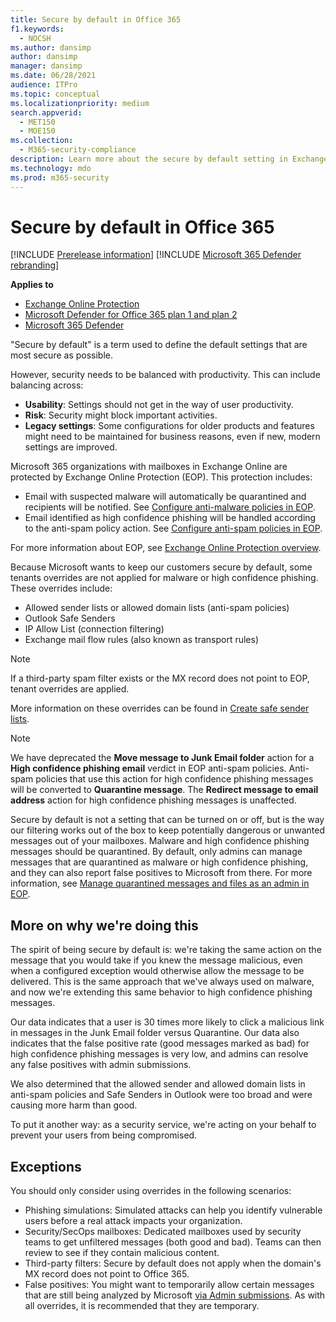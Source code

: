 ```yaml
---
title: Secure by default in Office 365
f1.keywords: 
  - NOCSH
ms.author: dansimp
author: dansimp
manager: dansimp
ms.date: 06/28/2021
audience: ITPro
ms.topic: conceptual
ms.localizationpriority: medium
search.appverid: 
  - MET150
  - MOE150
ms.collection: 
  - M365-security-compliance
description: Learn more about the secure by default setting in Exchange Online Protection (EOP)
ms.technology: mdo
ms.prod: m365-security
---
```


# Secure by default in Office 365

[!INCLUDE [Prerelease information](../includes/prerelease.md)]
[!INCLUDE [Microsoft 365 Defender rebranding](../includes/microsoft-defender-for-office.md)]

**Applies to**
- [Exchange Online Protection](exchange-online-protection-overview.md)
- [Microsoft Defender for Office 365 plan 1 and plan 2](defender-for-office-365.md)
- [Microsoft 365 Defender](../defender/microsoft-365-defender.md)

"Secure by default" is a term used to define the default settings that are most secure as possible.

However, security needs to be balanced with productivity. This can include balancing across:

- **Usability**: Settings should not get in the way of user productivity.
- **Risk**: Security might block important activities.
- **Legacy settings**: Some configurations for older products and features might need to be maintained for business reasons, even if new, modern settings are improved.

Microsoft 365 organizations with mailboxes in Exchange Online are protected by Exchange Online Protection (EOP). This protection includes:

- Email with suspected malware will automatically be quarantined and recipients will be notified. See [Configure anti-malware policies in EOP](configure-anti-malware-policies.md).
- Email identified as high confidence phishing will be handled according to the anti-spam policy action. See [Configure anti-spam policies in EOP](configure-your-spam-filter-policies.md).

For more information about EOP, see [Exchange Online Protection overview](exchange-online-protection-overview.md).

Because Microsoft wants to keep our customers secure by default, some tenants overrides are not applied for malware or high confidence phishing. These overrides include:

- Allowed sender lists or allowed domain lists (anti-spam policies)
- Outlook Safe Senders
- IP Allow List (connection filtering)
- Exchange mail flow rules (also known as transport rules)

> [!NOTE]
> If a third-party spam filter exists or the MX record does not point to EOP, tenant overrides are applied.

More information on these overrides can be found in [Create safe sender lists](create-safe-sender-lists-in-office-365.md).

> [!NOTE]
> We have deprecated the **Move message to Junk Email folder** action for a **High confidence phishing email** verdict in EOP anti-spam policies. Anti-spam policies that use this action for high confidence phishing messages will be converted to **Quarantine message**. The **Redirect message to email address** action for high confidence phishing messages is unaffected.

Secure by default is not a setting that can be turned on or off, but is the way our filtering works out of the box to keep potentially dangerous or unwanted messages out of your mailboxes. Malware and high confidence phishing messages should be quarantined. By default, only admins can manage messages that are quarantined as malware or high confidence phishing, and they can also report false positives to Microsoft from there. For more information, see [Manage quarantined messages and files as an admin in EOP](manage-quarantined-messages-and-files.md).

## More on why we're doing this

The spirit of being secure by default is: we're taking the same action on the message that you would take if you knew the message malicious, even when a configured exception would otherwise allow the message to be delivered. This is the same approach that we've always used on malware, and now we're extending this same behavior to high confidence phishing messages.

Our data indicates that a user is 30 times more likely to click a malicious link in messages in the Junk Email folder versus Quarantine. Our data also indicates that the false positive rate (good messages marked as bad) for high confidence phishing messages is very low, and admins can resolve any false positives with admin submissions.

We also determined that the allowed sender and allowed domain lists in anti-spam policies and Safe Senders in Outlook were too broad and were causing more harm than good.

To put it another way: as a security service, we're acting on your behalf to prevent your users from being compromised.

## Exceptions

You should only consider using overrides in the following scenarios:

- Phishing simulations: Simulated attacks can help you identify vulnerable users before a real attack impacts your organization.
- Security/SecOps mailboxes: Dedicated mailboxes used by security teams to get unfiltered messages (both good and bad). Teams can then review to see if they contain malicious content.
- Third-party filters: Secure by default does not apply when the domain's MX record does not point to Office 365.
- False positives: You might want to temporarily allow certain messages that are still being analyzed by Microsoft [via Admin submissions](admin-submission.md). As with all overrides, it is recommended that they are temporary.
